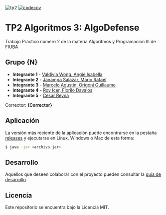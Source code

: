 ![tp2](https://github.com/GiaWong/Algo3_TP2_1C2023/actions/workflows/build.yml/badge.svg) [![codecov](https://codecov.io/gh/GiaWong/Algo3_TP2_1C2023/branch/master/graph/badge.svg)](https://codecov.io/gh/GiaWong/Algo3_TP2_1C2023)

# TP2 Algoritmos 3: AlgoDefense 

Trabajo Práctico número 2 de la materia Algoritmos y Programación III de FIUBA

## Grupo {N}

* **Integrante 1** - [Valdivia Wong, Angie Isabella](https://github.com/GiaWong)
* **Integrante 2** - [Janampa Salazar, Mario Rafael](https://github.com/Dayrustz7u7)
* **Integrante 3** - [Marcelo Agustin, Origoni Guillaume](https://github.com/MarceloAgustinOrigoniGuillaume)
* **Integrante 4** - [Roy Icer, Fiorilo Davalos](https://github.com/Rfiorilo14)
* **Integrante 5** - [Cesar Reyna](https://github.com/cesarreyna07)

Corrector: **{Corrector}**

## Aplicación

La versión más reciente de la aplicación puede encontrarse en la pestaña [releases](https://github.com/GiaWong/Algo3_TP2_1C2023/releases/latest) y ejecutarse en Linux, Windows o Mac de esta forma:

```bash
$ java -jar <archivo.jar>
```

## Desarrollo

Aquellos que deseen colaborar con el proyecto pueden consultar la [guía de desarrollo](./docs/Desarrollo.md).

## Licencia

Este repositorio se encuentra bajo la Licencia MIT.
